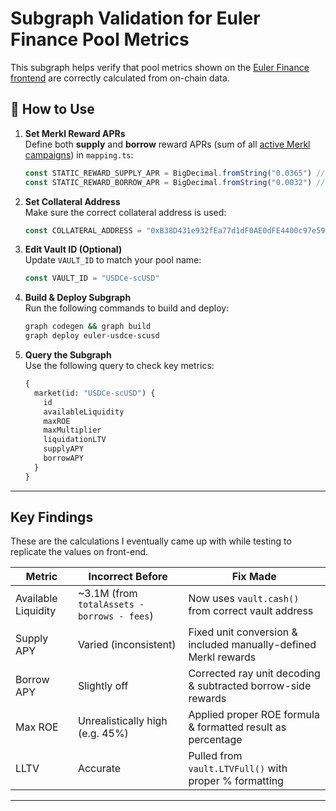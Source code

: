 # Subgraph Validation for Euler Finance Pool Metrics

This subgraph helps verify that pool metrics shown on the [Euler Finance frontend](https://app.euler.finance/) are correctly calculated from on-chain data.

## 🔧 How to Use

1. **Set Merkl Reward APRs**  
   Define both **supply** and **borrow** reward APRs (sum of all [active Merkl campaigns](https://app.merkl.xyz/)) in `mapping.ts`:
   ```ts
   const STATIC_REWARD_SUPPLY_APR = BigDecimal.fromString("0.0365") // 3.65%
   const STATIC_REWARD_BORROW_APR = BigDecimal.fromString("0.0032") // 0.32%
   ```

2. **Set Collateral Address**  
   Make sure the correct collateral address is used:
   ```ts
   const COLLATERAL_ADDRESS = "0xB38D431e932fEa77d1dF0AE0dFE4400c97e597B8" // scUSD
   ```

3. **Edit Vault ID (Optional)**  
   Update `VAULT_ID` to match your pool name:
   ```ts
   const VAULT_ID = "USDCe-scUSD"
   ```

4. **Build & Deploy Subgraph**  
   Run the following commands to build and deploy:
   ```bash
   graph codegen && graph build
   graph deploy euler-usdce-scusd
   ```

5. **Query the Subgraph**  
   Use the following query to check key metrics:
   ```graphql
   {
     market(id: "USDCe-scUSD") {
       id
       availableLiquidity
       maxROE
       maxMultiplier
       liquidationLTV
       supplyAPY
       borrowAPY
     }
   }
   ```

---

## Key Findings
These are the calculations I eventually came up with while testing to replicate the values on front-end.

| Metric              | Incorrect Before                          | Fix Made                                                                |
|---------------------|-------------------------------------------|-------------------------------------------------------------------------|
| Available Liquidity | ~3.1M (from `totalAssets - borrows - fees`) | Now uses `vault.cash()` from correct vault address                     |
| Supply APY          | Varied (inconsistent)                     | Fixed unit conversion & included manually-defined Merkl rewards        |
| Borrow APY          | Slightly off                              | Corrected ray unit decoding & subtracted borrow-side rewards           |
| Max ROE             | Unrealistically high (e.g. 45%)           | Applied proper ROE formula & formatted result as percentage            |
| LLTV                | Accurate                                  | Pulled from `vault.LTVFull()` with proper % formatting                 |

---

